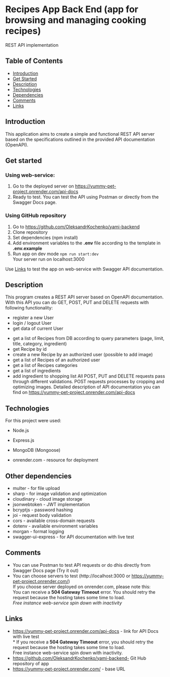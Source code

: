 # Recipes App Back End (app for browsing and managing cooking recipes)

REST API implementation

## Table of Contents

- [Introduction](#introduction)
- [Get Started](#get-started)
- [Description](#description)
- [Technologies](#technologies)
- [Dependencies](#other-dependencies)
- [Comments](#comments)
- [Links](#links)

## Introduction

This application aims to create a simple and functional REST API server based on the specifications outlined in the provided API documentation (OpenAPI).

## Get started

<!-- ### Using Docker:

1. Open Docker Desktop
2. Pull image from Docker Hub. Command line `docker pull oleksandrkochenko/<...>`
3. Сheck if the image is pulled. Command line `docker images`

   Example:

```bash
REPOSITORY               TAG       IMAGE ID       CREATED        SIZE
oleksandrkochenko/<...>   latest    7196f3c8f9d3   15 hours ago   1.16GB
```

4. Run the app. Command line `docker run -dp 3000:3000 oleksandrkochenko/<...>`
5. Go to http://localhost:3000/docs/ to see API documentation.
   Please note these comments before start [Links](#comments) -->

### Using web-service:

1. Go to the deployed server on https://yummy-pet-project.onrender.com/api-docs
2. Ready to test. You can test the API using Postman or directly from the Swagger Docs page.

### Using GitHub repository

1. Go to https://github.com/OleksandrKochenko/yami-backend
2. Clone repository
3. Set dependencies (npm install)
4. Add environment variables to the **.env** file according to the template in **.env.example**
5. Run app on dev mode `npm run start:dev`<br/> Your server run on localhost:3000

Use [Links](#links) to test the app on web-service with Swagger API documentation.

## Description

This program creates a REST API server based on OpenAPI documentation.
With this API you can do GET, POST, PUT and DELETE requests with following functionality:

- register a new User
- login / logout User
- get data of current User
<!-- - update User (change avatar image or other User's data) // In progress -->
- get a list of Recipes from DB according to query parameters (page, limit, title, category, ingredient)
- get Recipe by id
- create a new Recipe by an authorized user (possible to add image)
- get a list of Recipes of an authorized user
- get a list of Recipes categories
- get a list of ingredients
- add ingredient to shopping list
  All POST, PUT and DELETE requests pass through different validations. POST requests processes by cropping and optimizing images.
  Detailed description of API documentation you can find on https://yummy-pet-project.onrender.com/api-docs

## Technologies

For this project were used:

- Node.js

- Express.js

- MongoDB (Mongoose)

- onrender.com - resource for deployment

## Other dependencies

- multer - for file upload
- sharp - for image validation and optimization
- cloudinary - cloud image storage
- jsonwebtoken - JWT implementation
- bcryptjs - password hashing
- joi - request body validation
- cors - available cross-domain requests
- dotenv - available environment variables
- morgan - format logging
- swagger-ui-express - for API documentation with live test

## Comments

- You can use Postman to test API requests or do dhis directly from Swagger Docs page (Try it out)
- You can choose servers to test (http://localhost:3000 or https://yummy-pet-project.onrender.com/)<br/>
  If you choose server deployed on onrender.com, please note this:<br/>
  You can receive a **504 Gateway Timeout** error. You should retry the request because the hosting takes some time to load.
  <br/> _Free instance web-service spin down with inactivity_

## Links

- https://yummy-pet-project.onrender.com/api-docs - link for API Docs with live test <br/> \* If you receive a **504 Gateway Timeout** error, you should retry the request because the hosting takes some time to load. <br/> Free instance web-service spin down with inactivity.
- https://github.com/OleksandrKochenko/yami-backend- Git Hub repository of app
- https://yummy-pet-project.onrender.com/ - base URL
